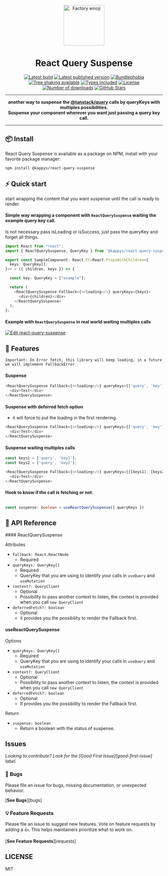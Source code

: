 <p align="center">
  <a href="https://github.com/kappys1/react-query-suspense" target="\_parent"><img src="https://i.imgur.com/ms2ObQV.png" alt="Factory emoji" height="130"></a>
</p>

<h1 align="center">React Query Suspense</h1>

<p align="center">
  <a href="https://github.com/kappys1/react-query-suspense/actions/workflows/test.yml" target="\_parent"><img src="https://github.com/kappys1/react-query-suspense/actions/workflows/test.yml/badge.svg?branch=main" alt="Latest build"></a>
  <a href="https://www.npmjs.com/package/@kappys/react-query-suspense" target="\_parent"><img src="https://badgen.net/npm/v/@kappys/react-query-suspense" alt="Latest published version"></a>
  <a href="https://bundlephobia.com/package/@kappys/react-query-suspense@latest" target="\_parent"><img src="https://badgen.net/bundlephobia/minzip/@kappys/react-query-suspense" alt="Bundlephobia"></a>
  <a href="https://bundlephobia.com/package/@kappys/react-query-suspense@latest" target="\_parent"><img src="https://badgen.net/bundlephobia/tree-shaking/@kappys/react-query-suspense" alt="Tree shaking available"></a>
  <a href="https://github.com/kappys1/react-query-suspense" target="\_parent"><img src="https://badgen.net/npm/types/@kappys/react-query-suspense" alt="Types included"></a>
  <a href="https://www.npmjs.com/package/@kappys/react-query-suspense" target="\_parent"><img src="https://badgen.net/npm/license/@kappys/react-query-suspense" alt="License"></a>
  <a href="https://www.npmjs.com/package/@kappys/react-query-suspense" target="\_parent"><img src="https://badgen.net/npm/dt/@kappys/react-query-suspense" alt="Number of downloads"></a>
  <a href="https://github.com/kappys1/react-query-suspense" target="\_parent"><img src="https://img.shields.io/github/stars/kappys1/react-query-suspense.svg?style=social&amp;label=Star" alt="GitHub Stars"></a>
</p>

---

<p align="center">
  <strong>another way to suspense the <a href="https://tanstack.com/query" target="\_parent">@tanstack/query</a> calls by queryKeys with multiples possibilities.
  <br/>
  Suspense your component wherever you want just passing a query key call.</strong>
</p>


---

## 📦 Install
React Query Suspense is available as a package on NPM, install with your favorite package manager:

```dircolors
npm install @kappys/react-query-suspense
```

## ⚡ Quick start

start wrapping the content that you want suspense until the call is ready to render.


#### Simple way wrapping a component with `ReactQuerySuspense` waiting the example query key call.

Is not necessary pass isLoading or isSuccess, just pass the queryKey and forget all things.

```ts
import React from "react";
import { ReactQuerySuspense, QueryKey } from '@kappys/react-query-suspense'

export const SampleComponent: React.FC<React.PropsWithChildren<{
  keys: QueryKey[];
}>> = ({ children, keys }) => {

  const key: QueryKey = ["example"];

  return (
    <ReactQuerySuspense Fallback={<>loading</>} queryKeys={keys}>
      <div>{children}</div>
    </ReactQuerySuspense>
  );
};
```

#### Example with `ReactQuerySuspense` in real world waiting multiples calls


[![Edit react-query-suspense](https://codesandbox.io/static/img/play-codesandbox.svg)](https://codesandbox.io/s/react-query-suspense-qrjvtm?fontsize=14&hidenavigation=1&theme=dark&view=editor)


## 📝 Features

`Important: On Error fetch, this library will keep loading, in a future we will implement FallbackError`

#### Suspense

```ts
<ReactQuerySuspense Fallback={<>loading</>} queryKeys={['query', 'key']}>
  <div>Test</div>
</ReactQuerySuspense>
```

#### Suspense with deferred fetch option
- it will force to put the loading in the first rendering.
```ts
<ReactQuerySuspense Fallback={<>loading</>} queryKeys={['query', 'key']} deferredFetch>
  <div>Test</div>
</ReactQuerySuspense>
```

#### Suspense waiting multiples calls
```ts
const keys1 = ['query', 'key1'];
const keys2 = ['query', 'key2'];

<ReactQuerySuspense Fallback={<>loading</>} queryKeys={[[keys1], [keys2]]}>
  <div>Test</div>
</ReactQuerySuspense>
```


#### Hook to know if the call is fetching or not.

```ts

const suspense: boolean = useReactQuerySuspense({ queryKeys })
```


## 📘 API Reference

#### ReactQuerySuspense

Attributes

- `Fallback: React.ReactNode`
  - Required
- `queryKeys: QueryKey[]`
  - Required
  - QueryKey that you are using to identify your calls in `useQuery` and `useMutation`
- `context?: QueryClient`
  - Optional
  - Possibility to pass another context to listen, the context is provided when you call `new QueryClient`
- `deferredFetch?: boolean`
  - Optional
  - it provides you the possibility to render the Fallback first.

#### useReactQuerySuspense

Options

- `queryKeys: QueryKey[]`
  - Required
  - QueryKey that you are using to identify your calls in `useQuery` and `useMutation`
- `context?: QueryClient`
  - Optional
  - Possibility to pass another context to listen, the context is provided when you call `new QueryClient`
- `deferredFetch?: boolean`
  - Optional
  - It provides you the possibility to render the Fallback first.

Return

- `suspense: boolean`
  - Return a boolean with the status of suspense.


## Issues

_Looking to contribute? Look for the [Good First Issue][good-first-issue]
label._

### 🐛 Bugs

Please file an issue for bugs, missing documentation, or unexpected behavior.

[**See Bugs**][bugs]

### 💡 Feature Requests

Please file an issue to suggest new features. Vote on feature requests by adding
a 👍. This helps maintainers prioritize what to work on.

[**See Feature Requests**][requests]

## LICENSE

MIT


